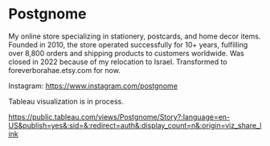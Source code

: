 # Postgnome

My online store specializing in stationery, postcards, and home decor items. 
Founded in 2010, the store operated successfully for 10+ years, fulfilling over 8,800 orders and shipping products to customers worldwide. 
Was closed in 2022 because of my relocation to Israel. Transformed to foreverborahae.etsy.com for now. 

Instagram: https://www.instagram.com/postgnome

Tableau visualization is in process.

https://public.tableau.com/views/Postgnome/Story?:language=en-US&publish=yes&:sid=&:redirect=auth&:display_count=n&:origin=viz_share_link
